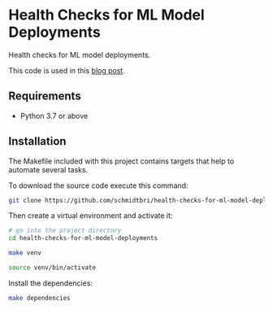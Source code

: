 # Health Checks for ML Model Deployments

Health checks for ML model deployments.

This code is used in this [blog post]().

## Requirements

- Python 3.7 or above

## Installation 

The Makefile included with this project contains targets that help to automate several tasks.

To download the source code execute this command:

```bash
git clone https://github.com/schmidtbri/health-checks-for-ml-model-deployments
```

Then create a virtual environment and activate it:

```bash
# go into the project directory
cd health-checks-for-ml-model-deployments

make venv

source venv/bin/activate
```

Install the dependencies:

```bash
make dependencies
```
